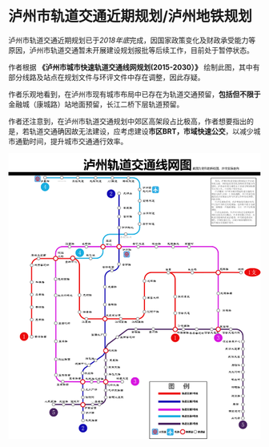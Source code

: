 # 泸州市轨道交通近期规划/泸州地铁规划



泸州市轨道交通近期规划已于*2018年底*完成，因国家政策变化及财政承受能力等原因，泸州市轨道交通暂未开展建设规划报批等后续工作，目前处于暂停状态。



作者根据 **《泸州市城市快速轨道交通线网规划(2015-2030）》** 绘制此图，其中有部分线路及站点在规划文件与环评文件中存在调整，因此存疑。



作者乐观地看到，在泸州市现有城市布局中已存在为轨道交通预留，**包括但不限于**金融城（康城路）站地面预留，长江二桥下层轨道预留。



作者还注意到，在泸州市轨道交通规划中郊区高架段占比极高，作者想要指出的是，若轨道交通确因故无法建设，应考虑建设**市区BRT，市域快速公交**，以减少城市通勤时间，提升城市交通通行效率。



![](泸州轨道交通第二版.png)

